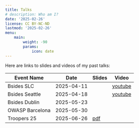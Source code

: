 ```yaml
---
title: Talks
# description: Who am I?
date: '2025-02-26'
license: CC BY-NC-ND
lastmod: '2025-02-26'
menu:
    main: 
        weight: -90
        params:
            icon: date
---
```


Here are links to slides and videos of my past talks:

| Event Name                    | Date       | Slides                        | Video                                   |
| ------------------------------|------------|-------------------------------|-----------------------------------------|
| Bsides SLC                    | 2025-04-11 |                               | [youtube](https://youtu.be/ietRMyixf1c) |
| Bsides Seattle                | 2025-04-18 |                               | [youtube](https://youtu.be/z9ulqpQvhkg) |
| Bsides Dublin                 | 2025-05-23 |                               |                                         |
| OWASP Barcelona               | 2025-05-30 |                               |                                         |
| Troopers 25                   | 2025-06-26 | [pdf](/pdf/TROOPERS25.pdf)    |                                            |